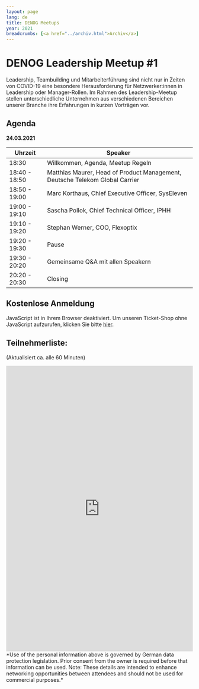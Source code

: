 ```yaml
---
layout: page
lang: de
title: DENOG Meetups
year: 2021
breadcrumbs: [<a href="../archiv.html">Archiv</a>]
---
```


# DENOG Leadership Meetup #1

Leadership, Teambuilding und Mitarbeiterführung sind nicht nur in Zeiten von COVID-19 eine besondere Herausforderung für Netzwerker:innen in Leadership oder Manager-Rollen. Im Rahmen des Leadership-Meetup stellen unterschiedliche Unternehmen aus verschiedenen Bereichen unserer Branche ihre Erfahrungen in kurzen Vorträgen vor.

## Agenda

**24.03.2021**

| Uhrzeit       | Speaker                                                                      |
| ------------- | ---------------------------------------------------------------------------- |
| 18:30         | Willkommen, Agenda, Meetup Regeln                                            |
| 18:40 - 18:50 | Matthias Maurer, Head of Product Management, Deutsche Telekom Global Carrier |
| 18:50 - 19:00 | Marc Korthaus, Chief Executive Officer, SysEleven                            |
| 19:00 - 19:10 | Sascha Pollok, Chief Technical Officer, IPHH                                |
| 19:10 - 19:20 | Stephan Werner, COO, Flexoptix                                                                          |
| 19:20 - 19:30 | Pause                                                                        |
| 19:30 - 20:20 | Gemeinsame Q&A mit allen Speakern                                            |
| 20:20 - 20:30 | Closing                                                                      |

## Kostenlose Anmeldung

<pretix-widget event="https://pretix.eu/denog/denogleader2021-01/"></pretix-widget>
<noscript>

   <div class="pretix-widget">
        <div class="pretix-widget-info-message">
            JavaScript ist in Ihrem Browser deaktiviert. Um unseren Ticket-Shop ohne JavaScript aufzurufen, klicken Sie bitte <a target="_blank" rel="noopener" href="https://pretix.eu/denog/denogleader2021-01/">hier</a>.
        </div>
    </div>
</noscript>

## Teilnehmerliste:
(Aktualisiert ca. alle 60 Minuten)<br>
<iframe src="https://www.denog.de/pretix-attendeelist/" width="100%" height="768" frameborder="0" scrolling="yes" marginheight="0" marginwidth="0" name="Attendeelist" title="DENOG12 Attendees">
  <!-- Textalternativen werden nicht unterstützt -->
</iframe>
<br>
*Use of the personal information above is governed by German data protection legislation. Prior consent from the owner is required before that information can be used. Note: These details are intended to enhance networking opportunities between attendees and should not be used for commercial purposes.*


